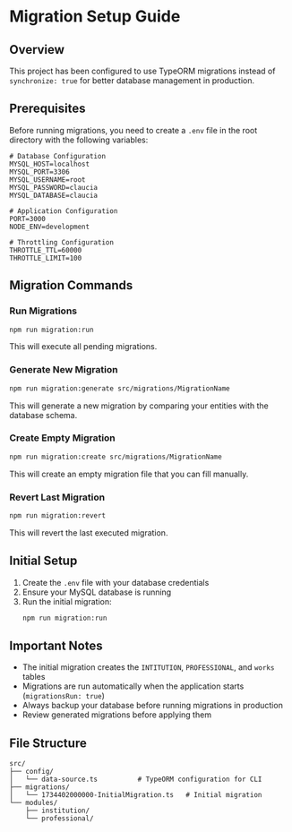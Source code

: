 # Migration Setup Guide

## Overview

This project has been configured to use TypeORM migrations instead of `synchronize: true` for better database management in production.

## Prerequisites

Before running migrations, you need to create a `.env` file in the root directory with the following variables:

```env
# Database Configuration
MYSQL_HOST=localhost
MYSQL_PORT=3306
MYSQL_USERNAME=root
MYSQL_PASSWORD=claucia
MYSQL_DATABASE=claucia

# Application Configuration
PORT=3000
NODE_ENV=development

# Throttling Configuration
THROTTLE_TTL=60000
THROTTLE_LIMIT=100
```

## Migration Commands

### Run Migrations

```bash
npm run migration:run
```

This will execute all pending migrations.

### Generate New Migration

```bash
npm run migration:generate src/migrations/MigrationName
```

This will generate a new migration by comparing your entities with the database schema.

### Create Empty Migration

```bash
npm run migration:create src/migrations/MigrationName
```

This will create an empty migration file that you can fill manually.

### Revert Last Migration

```bash
npm run migration:revert
```

This will revert the last executed migration.

## Initial Setup

1. Create the `.env` file with your database credentials
2. Ensure your MySQL database is running
3. Run the initial migration:
   ```bash
   npm run migration:run
   ```

## Important Notes

- The initial migration creates the `INTITUTION`, `PROFESSIONAL`, and `works` tables
- Migrations are run automatically when the application starts (`migrationsRun: true`)
- Always backup your database before running migrations in production
- Review generated migrations before applying them

## File Structure

```
src/
├── config/
│   └── data-source.ts          # TypeORM configuration for CLI
├── migrations/
│   └── 1734402000000-InitialMigration.ts   # Initial migration
└── modules/
    ├── institution/
    └── professional/
```
